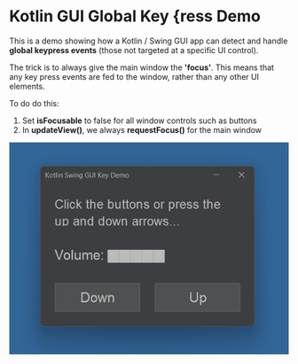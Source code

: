 # Kotlin GUI Global Key {ress Demo

This is a demo showing how a Kotlin / Swing GUI app can detect and handle **global keypress events** (those not targeted at a specific UI control).

The trick is to always give the main window the **'focus'**. This means that any key press events are fed to the window, rather than any other UI elements.

To do do this:
1. Set **isFocusable** to false for all window controls such as buttons
2. In **updateView()**, we always **requestFocus()** for the main window

![demo.gif](demo.gif)


